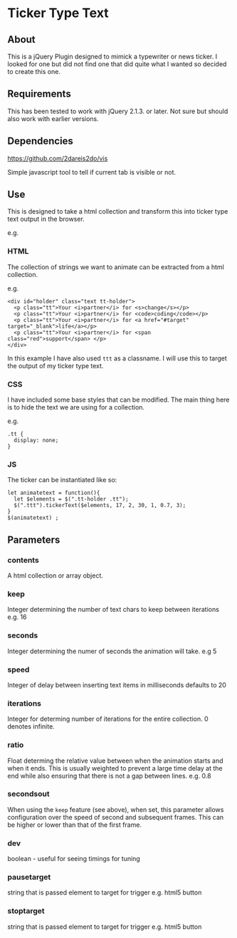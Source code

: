 # Ticker Type Text

## About

This is a jQuery Plugin designed to mimick a typewriter or news ticker. I looked for one but did not find one that did quite what I wanted so decided to create this one.

## Requirements

This has been tested to work with jQuery 2.1.3. or later. Not sure but should also work with earlier versions.

## Dependencies

https://github.com/2dareis2do/vis

Simple javascript tool to tell if current tab is visible or not.

## Use

This is designed to take a html collection and transform this into ticker type text output in the browser.

e.g.

### HTML

The collection of strings we want to animate can be extracted from a html collection.

e.g.

```
<div id="holder" class="text tt-holder">
  <p class="tt">Your <i>partner</i> for <s>change</s></p>
  <p class="tt">Your <i>partner</i> for <code>coding</code></p>
  <p class="tt">Your <i>partner</i> for <a href="#target" target="_blank">life</a></p>
  <p class="tt">Your <i>partner</i> for <span class="red">support</span> </p>
</div>
```
In this example I have also used `ttt` as a classname. I will use this to target the output of my ticker type text.

### CSS

I have included some base styles that can be modified. The main thing here is to hide the text we are using for a collection.

e.g.

```
.tt {
  display: none;
}
```
### JS

The ticker can be instantiated like so:

```
let animatetext = function(){
  let $elements = $(".tt-holder .tt");
  $(".ttt").tickerText($elements, 17, 2, 30, 1, 0.7, 3);
}
$(animatetext) ;

```
## Parameters

### contents
A html collection or array object.

### keep

Integer determining the number of text chars to keep between iterations e.g. 16

### seconds

Integer determining the numer of seconds the animation will take. e.g 5

### speed

Integer of delay between inserting text items in milliseconds defaults to 20

### iterations

Integer for determing number of iterations for the entire collection. 0 denotes infinite.

### ratio

Float determing the relative value between when the animation starts and when it ends. This is usually weighted to prevent a large time delay at the end while also ensuring that there is not a gap between lines. e.g. 0.8

### secondsout

When using the `keep` feature (see above), when set, this parameter allows configuration over the speed of second and subsequent frames. This can be higher or lower than that of the first frame.

### dev

boolean - useful for seeing timings for tuning

### pausetarget

string that is passed element to target for trigger e.g. html5 button

### stoptarget

string that is passed element to target for trigger e.g. html5 button

